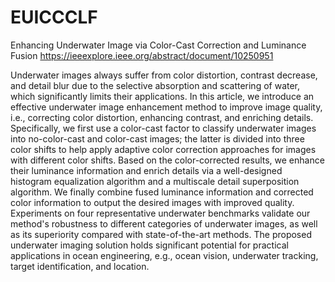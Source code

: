 # EUICCCLF
Enhancing Underwater Image via Color-Cast Correction and Luminance Fusion
https://ieeexplore.ieee.org/abstract/document/10250951

Underwater images always suffer from color distortion, contrast decrease, and detail blur due to the selective absorption and scattering of water, which significantly limits their applications. In this article, we introduce an effective underwater image enhancement method to improve image quality, i.e., correcting color distortion, enhancing contrast, and enriching details. Specifically, we first use a color-cast factor to classify underwater images into no-color-cast and color-cast images; the latter is divided into three color shifts to help apply adaptive color correction approaches for images with different color shifts. Based on the color-corrected results, we enhance their luminance information and enrich details via a well-designed histogram equalization algorithm and a multiscale detail superposition algorithm. We finally combine fused luminance information and corrected color information to output the desired images with improved quality. Experiments on four representative underwater benchmarks validate our method's robustness to different categories of underwater images, as well as its superiority compared with state-of-the-art methods. The proposed underwater imaging solution holds significant potential for practical applications in ocean engineering, e.g., ocean vision, underwater tracking, target identification, and location.


